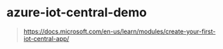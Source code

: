 # azure-iot-central-demo

> https://docs.microsoft.com/en-us/learn/modules/create-your-first-iot-central-app/

